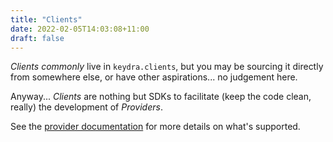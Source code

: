 ```yaml
---
title: "Clients"
date: 2022-02-05T14:03:08+11:00
draft: false
---
```


*Clients* _commonly_ live in `keydra.clients`, but you may be sourcing it
directly from somewhere else, or have other aspirations... no judgement here.

Anyway... *Clients* are nothing but SDKs to facilitate (keep the code clean,
really) the development of *Providers*.

See the [provider documentation](../providers) for more details on what's supported.
